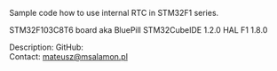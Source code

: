 Sample code how to use internal RTC in STM32F1 series.

STM32F103C8T6 board aka BluePill
STM32CubeIDE 1.2.0
HAL F1 1.8.0

Description: 
GitHub:  
Contact: mateusz@msalamon.pl
